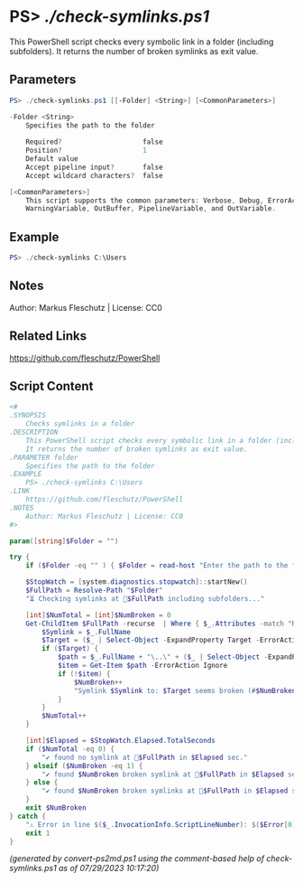 PS> *./check-symlinks.ps1*
====================

This PowerShell script checks every symbolic link in a folder (including subfolders).
It returns the number of broken symlinks as exit value.

Parameters
----------
```powershell
PS> ./check-symlinks.ps1 [[-Folder] <String>] [<CommonParameters>]

-Folder <String>
    Specifies the path to the folder
    
    Required?                    false
    Position?                    1
    Default value                
    Accept pipeline input?       false
    Accept wildcard characters?  false

[<CommonParameters>]
    This script supports the common parameters: Verbose, Debug, ErrorAction, ErrorVariable, WarningAction, 
    WarningVariable, OutBuffer, PipelineVariable, and OutVariable.
```

Example
-------
```powershell
PS> ./check-symlinks C:\Users

```

Notes
-----
Author: Markus Fleschutz | License: CC0

Related Links
-------------
https://github.com/fleschutz/PowerShell

Script Content
--------------
```powershell
<#
.SYNOPSIS
	Checks symlinks in a folder
.DESCRIPTION
	This PowerShell script checks every symbolic link in a folder (including subfolders).
	It returns the number of broken symlinks as exit value.
.PARAMETER folder
	Specifies the path to the folder
.EXAMPLE
	PS> ./check-symlinks C:\Users
.LINK
	https://github.com/fleschutz/PowerShell
.NOTES
	Author: Markus Fleschutz | License: CC0
#>

param([string]$Folder = "")

try {
	if ($Folder -eq "" ) { $Folder = read-host "Enter the path to the folder" }

	$StopWatch = [system.diagnostics.stopwatch]::startNew()
	$FullPath = Resolve-Path "$Folder"
	"⏳ Checking symlinks at 📂$FullPath including subfolders..."

	[int]$NumTotal = [int]$NumBroken = 0
	Get-ChildItem $FullPath -recurse  | Where { $_.Attributes -match "ReparsePoint" } | ForEach-Object {
		$Symlink = $_.FullName
		$Target = ($_ | Select-Object -ExpandProperty Target -ErrorAction Ignore)
		if ($Target) {
			$path = $_.FullName + "\..\" + ($_ | Select-Object -ExpandProperty Target)
			$item = Get-Item $path -ErrorAction Ignore
			if (!$item) {
				$NumBroken++
				"Symlink $Symlink to: $Target seems broken (#$NumBroken)"
			}
		}
		$NumTotal++
	}

	[int]$Elapsed = $StopWatch.Elapsed.TotalSeconds
	if ($NumTotal -eq 0) {
		"✔️ found no symlink at 📂$FullPath in $Elapsed sec." 
	} elseif ($NumBroken -eq 1) {
		"✔️ found $NumBroken broken symlink at 📂$FullPath in $Elapsed sec."
	} else {
		"✔️ found $NumBroken broken symlinks at 📂$FullPath in $Elapsed sec."
	}
	exit $NumBroken
} catch {
	"⚠️ Error in line $($_.InvocationInfo.ScriptLineNumber): $($Error[0])"
	exit 1
}
```

*(generated by convert-ps2md.ps1 using the comment-based help of check-symlinks.ps1 as of 07/29/2023 10:17:20)*
